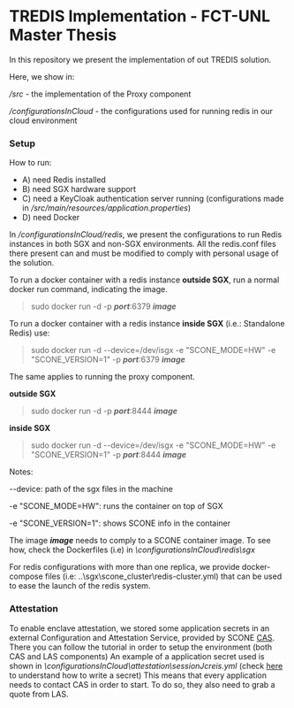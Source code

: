# TREDIS Implementation - FCT-UNL Master Thesis

In this repository we present the implementation of out TREDIS solution.

Here, we show in:

*/src* - the implementation of the Proxy component

*/configurationsInCloud* - the configurations used for running redis in our cloud environment

### Setup

How to run:
- A) need Redis installed
- B) need SGX hardware support
- C) need a KeyCloak authentication server running (configurations made in */src/main/resources/application.properties*)
- D) need Docker

In */configurationsInCloud/redis*, we present the configurations to run Redis instances in both SGX and non-SGX environments.
All the redis.conf files there present can and must be modified to comply with personal usage of the solution.

To run a docker container with a redis instance **outside SGX**, run a normal docker run command, indicating the image.

> sudo docker run -d -p _**port**_:6379 _**image**_

To run a docker container with a redis instance **inside SGX** (i.e.: Standalone Redis) use:

> sudo docker run -d --device=/dev/isgx -e "SCONE_MODE=HW" -e "SCONE_VERSION=1" -p _**port**_:6379 _**image**_

The same applies to running the proxy component.

**outside SGX**

> sudo docker run -d -p _**port**_:8444 _**image**_

**inside SGX**

> sudo docker run -d --device=/dev/isgx -e "SCONE_MODE=HW" -e "SCONE_VERSION=1" -p _**port**_:8444 _**image**_

Notes:

--device: path of the sgx files in the machine

-e "SCONE_MODE=HW": runs the container on top of SGX

-e "SCONE_VERSION=1": shows SCONE info in the container

The image _**image**_ needs to comply to a SCONE container image. To see how, check the Dockerfiles (i.e) in *\configurationsInCloud\redis\sgx*

For redis configurations with more than one replica, we provide docker-compose files (i.e: ..\sgx\scone_cluster\redis-cluster.yml) that can be used to ease the launch of the redis system.


### Attestation

To enable enclave attestation, we stored some application secrets in an external Configuration and Attestation Service, provided by SCONE [CAS](https://sconedocs.github.io/CASOverview/). There you can follow the tutorial in order to setup the environment (both CAS and LAS components)
An example of a application secret used is shown in *\configurationsInCloud\attestation\sessionJcreis.yml* (check [here](https://sconedocs.github.io/Running_Java_Applications_in_Scone_with_remote_attestation/) to understand how to write a secret)
This means that every application needs to contact CAS in order to start. To do so, they also need to grab a quote from LAS.
